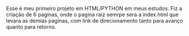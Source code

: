 Esse é meu primeiro projeto em HTML/PYTHON em meus estudos.
Fiz a criação de 6 paginas, onde o pagina raiz semrpe sera a index.html que levara as demias paginas, com link de direcionamento tanto para avanço quanto para retorno.
